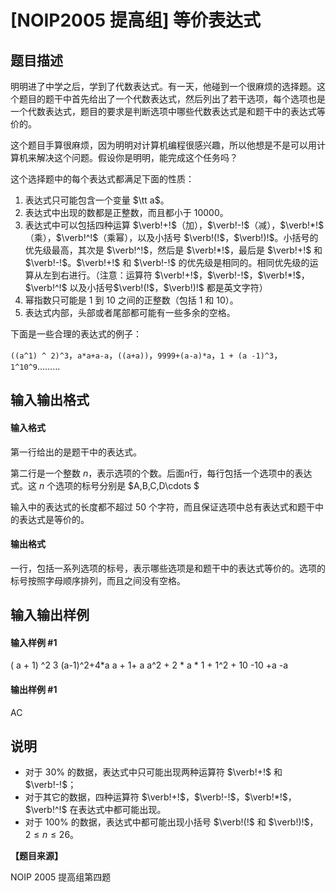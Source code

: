 
# [NOIP2005 提高组] 等价表达式
## 题目描述
明明进了中学之后，学到了代数表达式。有一天，他碰到一个很麻烦的选择题。这个题目的题干中首先给出了一个代数表达式，然后列出了若干选项，每个选项也是一个代数表达式，题目的要求是判断选项中哪些代数表达式是和题干中的表达式等价的。

这个题目手算很麻烦，因为明明对计算机编程很感兴趣，所以他想是不是可以用计算机来解决这个问题。假设你是明明，能完成这个任务吗？

这个选择题中的每个表达式都满足下面的性质：

1. 表达式只可能包含一个变量 $\tt a$。
2. 表达式中出现的数都是正整数，而且都小于 $10000$。
3. 表达式中可以包括四种运算 $\verb!+!$（加），$\verb!-!$（减），$\verb!*!$（乘），$\verb!^!$（乘幂），以及小括号 $\verb!(!$，$\verb!)!$。小括号的优先级最高，其次是 $\verb!^!$，然后是 $\verb!*!$，最后是 $\verb!+!$ 和 $\verb!-!$。$\verb!+!$ 和 $\verb!-!$ 的优先级是相同的。相同优先级的运算从左到右进行。（注意：运算符 $\verb!+!$，$\verb!-!$，$\verb!*!$，$\verb!^!$ 以及小括号$\verb!(!$，$\verb!)!$ 都是英文字符）  
4. 幂指数只可能是 $1$ 到 $10$ 之间的正整数（包括 $1$ 和 $10$）。
5. 表达式内部，头部或者尾部都可能有一些多余的空格。

下面是一些合理的表达式的例子：

`((a^1) ^ 2)^3`，`a*a+a-a`，`((a+a))`，`9999+(a-a)*a`，`1 + (a -1)^3`，`1^10^9`………

## 输入输出格式
#### 输入格式

第一行给出的是题干中的表达式。

第二行是一个整数 $n$，表示选项的个数。后面$n$行，每行包括一个选项中的表达式。这 $n$ 个选项的标号分别是 $A,B,C,D\cdots $


输入中的表达式的长度都不超过 $50$ 个字符，而且保证选项中总有表达式和题干中的表达式是等价的。

#### 输出格式

一行，包括一系列选项的标号，表示哪些选项是和题干中的表达式等价的。选项的标号按照字母顺序排列，而且之间没有空格。


## 输入输出样例
#### 输入样例 #1
( a + 1) ^2
3
(a-1)^2+4*a
a + 1+ a
a^2 + 2 * a * 1 + 1^2 + 10 -10 +a -a

#### 输出样例 #1
AC
## 说明
- 对于 $30\%$ 的数据，表达式中只可能出现两种运算符 $\verb!+!$ 和 $\verb!-!$；
- 对于其它的数据，四种运算符 $\verb!+!$，$\verb!-!$，$\verb!*!$，$\verb!^!$ 在表达式中都可能出现。  
- 对于 $100\%$ 的数据，表达式中都可能出现小括号 $\verb!(!$ 和 $\verb!)!$，$2 \le n \le  26$。

**【题目来源】**

NOIP 2005 提高组第四题
 